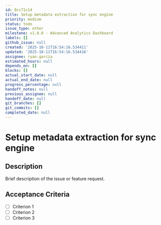 ```yaml
---
id: 0cc71c14
title: Setup metadata extraction for sync engine
priority: medium
status: todo
issue_type: other
milestone: v1.8.0 - Advanced Analytics Dashboard
labels: []
github_issue: null
created: '2025-10-11T16:54:16.534411'
updated: '2025-10-11T16:54:16.534416'
assignee: ryan.garcia
estimated_hours: null
depends_on: []
blocks: []
actual_start_date: null
actual_end_date: null
progress_percentage: null
handoff_notes: null
previous_assignee: null
handoff_date: null
git_branches: []
git_commits: []
completed_date: null
---
```


# Setup metadata extraction for sync engine

## Description

Brief description of the issue or feature request.

## Acceptance Criteria

- [ ] Criterion 1
- [ ] Criterion 2
- [ ] Criterion 3